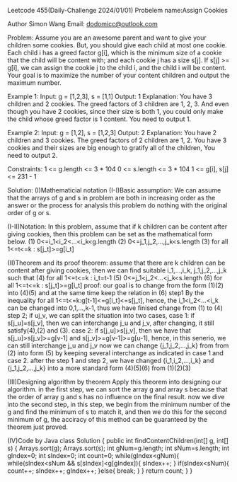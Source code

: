 Leetcode 455(Daily-Challenge 2024/01/01)
Probelem name:Assign Cookies

Author Simon Wang
Email: dodomicc@outlook.com

Problem:
Assume you are an awesome parent and want to give your children some cookies. But, you should give each child at most one cookie.
Each child i has a greed factor g[i], which is the minimum size of a cookie that the child will be content with; and each cookie j has a size s[j]. If s[j] >= g[i], we can assign the cookie j to the child i, and the child i will be content. Your goal is to maximize the number of your content children and output the maximum number.

Example 1:
Input: g = [1,2,3], s = [1,1]
Output: 1
Explanation: You have 3 children and 2 cookies. The greed factors of 3 children are 1, 2, 3. 
And even though you have 2 cookies, since their size is both 1, you could only make the child whose greed factor is 1 content.
You need to output 1.

Example 2:
Input: g = [1,2], s = [1,2,3]
Output: 2
Explanation: You have 2 children and 3 cookies. The greed factors of 2 children are 1, 2. 
You have 3 cookies and their sizes are big enough to gratify all of the children, 
You need to output 2.
 
Constraints:
1 <= g.length <= 3 * 104
0 <= s.length <= 3 * 104
1 <= g[i], s[j] <= 231 - 1

Solution:
(I)Mathematicial notation 
(I-I)Basic assumption: 
We can assume that the arrays of g and s in problem are both in increasing order as the answer or the process for analysis this problem do nothing with the original order of g or s. 

(I-II)Notation:
In this problem, assume that if k children can be content after giving cookies, then this problem can be set as the mathematical form below. 
(1)  0<=i_1<i_2<...<i_k<g.length 
(2)  0<=j_1,j_2,...,j_k<s.length
(3)  for all 1<=t<=k : s[j_t]>=g[i_t]

(II)Theorem and its proof
theorem: 
assume that there are k children can be content after giving cookies, then we can find suitable i_1,...,i_k, j_1,j_2,...,j_k such that
(4) for all 1<=t<=k : i_t=t-1
(5) 0<=j_1<j_2<...<j_k<s.length
(6) for all 1<=t<=k : s[j_t]>=g[i_t]
proof: 
our goal is to change from the form (1)(2) into (4)(5) and at the same time keep the relation in (6)
step1
By the inequality for all 1<=t<=k:g[t-1]<=g[i_t]<=s[j_t], hence, the i_1<i_2<...<i_k can be changed into 0,1,...,k-1, thus we have finised change from (1) to (4)
step 2;
if u<v and j_u>j_v, we can split the situation into two cases, 
case 1: if s[j_u]=s[j_v], then we can interchange j_u and j_v, after changing, it still satisfy(4),(2) and (3).
case 2: if s[j_u]>s[j_v], then we have that s[j_u]>s[j_v]>=g[v-1] and s[j_v]>=g[v-1]>=g[u-1], hence, in this senerio, we can still interchange j_u and j_v 
now we can change {j_1,j_2,...,j_k} from from (2) into form (5) by keeping several interchange as indicated in case 1 and case 2. 
after the step 1 and step 2, we have changed {i_1,i_2,...,i_k} and {j_1,j_2,...,j_k} into a more standard form (4)(5)(6) from (1)(2)(3)

(III)Designing algorithm by theorem
Apply this theorem into designing our algorithm. in the first step, we can sort the array g and array s because that the order of array g and s has no influence on the final result. now we dive into the second step, in this step, we begin from the minimum number of the g and find the minimum of s to match it, and then we do this for the second minimum of g, the acciracy of this method can be guaranteed by the theorem just proved.

(IV)Code by Java
class Solution {
    public int findContentChildren(int[] g, int[] s) {
        Arrays.sort(g);
        Arrays.sort(s);
        int gNum=g.length;
        int sNum=s.length;
        int gIndex=0;
        int sIndex=0;
        int count=0;
        while(gIndex<gNum){
            while(sIndex<sNum && s[sIndex]<g[gIndex]){
                sIndex++;
            }
            if(sIndex<sNum){
                count++;
                sIndex++;
                gIndex++;
            }else{
                break;
            }
        }
        return count;
    }
}
